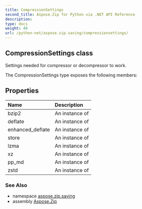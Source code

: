 ```yaml
---
title: CompressionSettings
second_title: Aspose.Zip for Python via .NET API Reference
description: 
type: docs
weight: 40
url: /python-net/aspose.zip.saving/compressionsettings/
---
```


## CompressionSettings class

Settings needed for compressor or decompressor to work.

The CompressionSettings type exposes the following members:
## Properties
| Name | Description |
| :- | :- |
|bzip2|An instance of|
|deflate|An instance of|
|enhanced_deflate|An instance of|
|store|An instance of|
|lzma|An instance of|
|xz|An instance of|
|pp_md|An instance of|
|zstd|An instance of|

### See Also

* namespace [aspose.zip.saving](/zip/python-net/aspose.zip.saving/)
* assembly [Aspose.Zip](/zip/python-net/)

